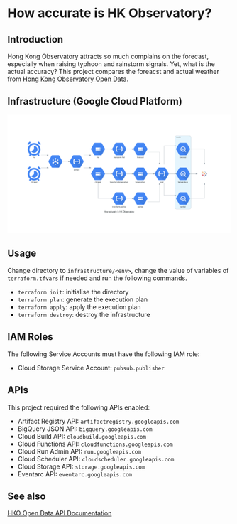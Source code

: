 # How accurate is HK Observatory?

## Introduction
Hong Kong Observatory attracts so much complains on the forecast, especially when raising typhoon and rainstorm signals. Yet, what is the actual accuracy? This project compares the foreacst and actual weather from [Hong Kong Observatory Open Data](https://www.hko.gov.hk/en/abouthko/opendata_intro.htm).

## Infrastructure (Google Cloud Platform)
<img src="how_accurate_is_hk_observatory.png">

## Usage
Change directory to `infrastructure/<env>`, change the value of variables of `terraform.tfvars` if needed and run the following commands.
* `terraform init`: initialise the directory
* `terraform plan`: generate the execution plan
* `terraform apply`: apply the execution plan
* `terraform destroy`: destroy the infrastructure

## IAM Roles
The following Service Accounts must have the following IAM role:
* Cloud Storage Service Account: `pubsub.publisher`

## APIs
This project required the following APIs enabled:
* Artifact Registry API: `artifactregistry.googleapis.com`
* BigQuery JSON API: `bigquery.googleapis.com`
* Cloud Build API: `cloudbuild.googleapis.com`
* Cloud Functions API: `cloudfunctions.googleapis.com`
* Cloud Run Admin API: `run.googleapis.com`
* Cloud Scheduler API: `cloudscheduler.googleapis.com`
* Cloud Storage API: `storage.googleapis.com`
* Eventarc API: `eventarc.googleapis.com`

## See also
[HKO Open Data API Documentation](https://www.hko.gov.hk/en/weatherAPI/doc/files/HKO_Open_Data_API_Documentation.pdf)